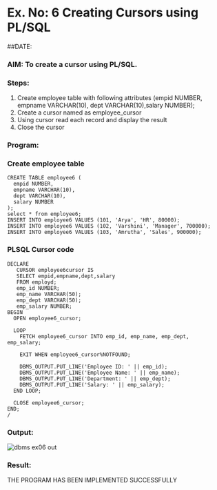 # Ex. No: 6 Creating Cursors using PL/SQL

##DATE:


### AIM: To create a cursor using PL/SQL.

### Steps:
1. Create employee table with following attributes (empid NUMBER, empname VARCHAR(10), dept VARCHAR(10),salary NUMBER);
2. Create a cursor named as employee_cursor
3. Using cursor read each record and display the result
4. Close the cursor

### Program:

### Create employee table
```
CREATE TABLE employee6 (
  empid NUMBER,
  empname VARCHAR(10),
  dept VARCHAR(10),
  salary NUMBER
);
select * from employee6;
INSERT INTO employee6 VALUES (101, 'Arya', 'HR', 80000);
INSERT INTO employee6 VALUES (102, 'Varshini', 'Manager', 700000);
INSERT INTO employee6 VALUES (103, 'Amrutha', 'Sales', 900000);
```

### PLSQL Cursor code
```
DECLARE
   CURSOR employee6cursor IS
   SELECT empid,empname,dept,salary
   FROM employd;
   emp_id NUMBER;
   emp_name VARCHAR(50);
   emp_dept VARCHAR(50);
   emp_salary NUMBER;
BEGIN
  OPEN employee6_cursor;

  LOOP
    FETCH employee6_cursor INTO emp_id, emp_name, emp_dept, emp_salary;

    EXIT WHEN employee6_cursor%NOTFOUND;

    DBMS_OUTPUT.PUT_LINE('Employee ID: ' || emp_id);
    DBMS_OUTPUT.PUT_LINE('Employee Name: ' || emp_name);
    DBMS_OUTPUT.PUT_LINE('Department: ' || emp_dept);
    DBMS_OUTPUT.PUT_LINE('Salary: ' || emp_salary);
  END LOOP;

  CLOSE employee6_cursor;
END;
/
```

### Output:
![dbms ex06 out](https://github.com/aryabaisakhiya/Ex-no-6-Creating-Cursors-using-PL-SQL/assets/119393645/65b5bb4e-28af-4967-a91b-efa25ac421f1)


### Result:
THE PROGRAM HAS BEEN IMPLEMENTED SUCCESSFULLY
